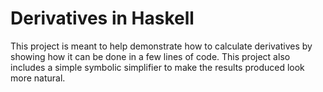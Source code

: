# Derivatives in Haskell

This project is meant to help demonstrate how to calculate derivatives by
showing how it can be done in a few lines of code. This project also includes
a simple symbolic simplifier to make the results produced look more natural.
